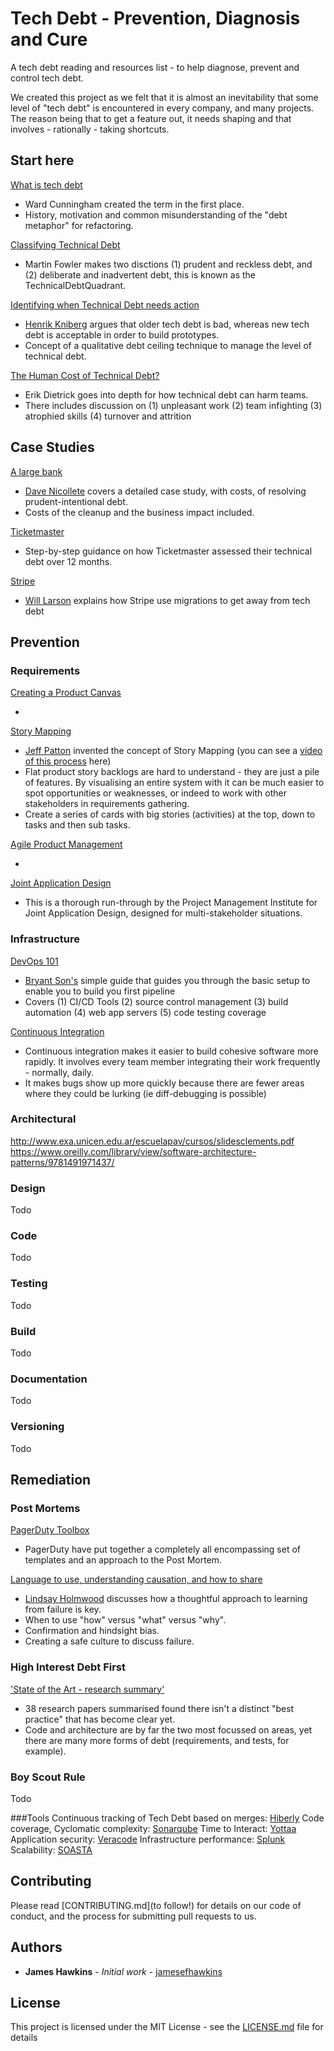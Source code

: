 # Tech Debt - Prevention, Diagnosis and Cure

A tech debt reading and resources list - to help diagnose, prevent and control tech debt.

We created this project as we felt that it is almost an inevitability that some level of "tech debt" is encountered in every company, and many projects. The reason being that to get a feature out, it needs shaping and that involves - rationally - taking shortcuts.

## Start here

[What is tech debt](https://www.youtube.com/watch?v=pqeJFYwnkjE)

* Ward Cunningham created the term in the first place.
* History, motivation and common misunderstanding of the "debt metaphor" for refactoring.

[Classifying Technical Debt](https://martinfowler.com/bliki/TechnicalDebtQuadrant.html)

* Martin Fowler makes two disctions (1) prudent and reckless debt, and (2) deliberate and inadvertent debt, this is known as the TechnicalDebtQuadrant.

[Identifying when Technical Debt needs action](https://blog.crisp.se/2013/10/11/henrikkniberg/good-and-bad-technical-debt)

* [Henrik Kniberg](https://twitter.com/henrikkniberg) argues that older tech debt is bad, whereas new tech debt is acceptable in order to build prototypes.
* Concept of a qualitative debt ceiling technique to manage the level of technical debt.

[The Human Cost of Technical Debt?](https://daedtech.com/human-cost-tech-debt/)

* Erik Dietrick goes into depth for how technical debt can harm teams.
* There includes discussion on (1) unpleasant work (2) team infighting (3) atrophied skills (4) turnover and attrition

## Case Studies

[A large bank](http://neopragma.com/index.php/2019/03/30/technical-debt-the-man-the-metaphor-the-message/)

* [Dave Nicollete](https://twitter.com/davenicolette) covers a detailed case study, with costs, of resolving prudent-intentional debt.
* Costs of the cleanup and the business impact included.

[Ticketmaster](https://tech.ticketmaster.com/2015/06/30/what-ticketmaster-is-doing-about-technical-debt/)

* Step-by-step guidance on how Ticketmaster assessed their technical debt over 12 months.

[Stripe](https://www.infoq.com/presentations/stripe-technical-debt/)

* [Will Larson](https://twitter.com/lethain?lang=en) explains how Stripe use migrations to get away from tech debt

## Prevention

### Requirements

[Creating a Product Canvas](https://www.ebgconsulting.com/blog/using-product-canvas-define-product-getting-started/)

* 

[Story Mapping](https://www.jpattonassociates.com/the-new-backlog/)

* [Jeff Patton](https://twitter.com/jeffpatton) invented the concept of Story Mapping (you can see a [video of this process](https://www.youtube.com/watch?v=XzaCaW8c3qE) here) 
* Flat product story backlogs are hard to understand - they are just a pile of features. By visualising an entire system with it can be much easier to spot opportunities or weaknesses, or indeed to work with other stakeholders in requirements gathering.
* Create a series of cards with big stories (activities) at the top, down to tasks and then sub tasks.

[Agile Product Management](http://burozeven.nl/robbinschuurman/2017/11/14/10-tips-for-product-owners-on-agile-product-management/)

* 

[Joint Application Design](https://www.pmi.org/learning/library/determining-project-requirements-best-practices-7278)

* This is a thorough run-through by the Project Management Institute for Joint Application Design, designed for multi-stakeholder situations.

### Infrastructure

[DevOps 101](https://opensource.com/article/19/4/devops-pipeline)

* [Bryant Son's](https://twitter.com/bryantjiminson) simple guide that guides you through the basic setup to enable you to build you first pipeline
* Covers (1) CI/CD Tools (2) source control management (3) build automation (4) web app servers (5) code testing coverage

[Continuous Integration](https://martinfowler.com/articles/continuousIntegration.html)

* Continuous integration makes it easier to build cohesive software more rapidly. It involves every team member integrating their work frequently - normally, daily.
* It makes bugs show up more quickly because there are fewer areas where they could be lurking (ie diff-debugging is possible)

### Architectural

http://www.exa.unicen.edu.ar/escuelapav/cursos/slidesclements.pdf
https://www.oreilly.com/library/view/software-architecture-patterns/9781491971437/

### Design
Todo
### Code
Todo
### Testing
Todo
### Build
Todo
### Documentation
Todo
### Versioning
Todo

## Remediation

### Post Mortems

[PagerDuty Toolbox]([https://postmortems.pagerduty.com](https://postmortems.pagerduty.com/))

* PagerDuty have put together a completely all encompassing set of templates and an approach to the Post Mortem.

[Language to use, understanding causation, and how to share](https://fractio.nl/2015/10/30/blame-language-sharing/)

* [Lindsay Holmwood](https://twitter.com/auxesis) discusses how a thoughtful approach to learning from failure is key.
* When to use "how" versus "what" versus "why".
* Confirmation and hindsight bias.
* Creating a safe culture to discuss failure.

### High Interest Debt First

['State of the Art - research summary'](https://arxiv.org/pdf/1904.12538.pdf)

* 38 research papers summarised found there isn't a distinct "best practice" that has become clear yet.
* Code and architecture are by far the two most focussed on areas, yet there are many more forms of debt (requirements, and tests, for example).

### Boy Scout Rule
Todo

###Tools
Continuous tracking of Tech Debt based on merges: [Hiberly](https://hiberly.com)
Code coverage, Cyclomatic complexity: [Sonarqube](http://www.sonarqube.org/)
Time to Interact: [Yottaa](http://www.yottaa.com/)
Application security: [Veracode](http://www.veracode.com/)
Infrastructure performance: [Splunk](http://www.splunk.com/)
Scalability: [SOASTA](http://www.soasta.com/)

## Contributing

Please read [CONTRIBUTING.md](to follow!) for details on our code of conduct, and the process for submitting pull requests to us.


## Authors

* **James Hawkins** - *Initial work* - [jamesefhawkins](https://github.com/jamesefhawkins)

## License

This project is licensed under the MIT License - see the [LICENSE.md](LICENSE.md) file for details